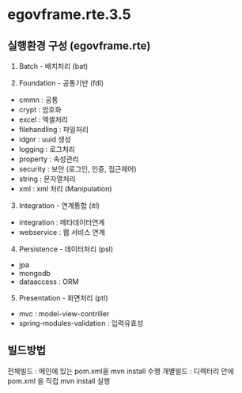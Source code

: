 # egovframe.rte.3.5

## 실행환경 구성 (egovframe.rte)

1. Batch - 배치처리 (bat)

2. Foundation - 공통기반 (fdl)
 - cmmn : 공통
 - crypt : 암호화
 - excel : 엑셀처리
 - filehandling : 파일처리
 - idgnr : uuid 생성
 - logging : 로그처리
 - property : 속성관리
 - security : 보안 (로그인, 인증, 접근제어)
 - string : 문자열처리
 - xml : xml 처리 (Manipulation)
3. Integration - 연계통합 (itl)
 - integration : 메타데이터연계
 - webservice : 웹 서비스 연계
4. Persistence - 데이터처리 (psl)
 - jpa
 - mongodb
 - dataaccess : ORM
5. Presentation - 화면처리 (ptl)
 - mvc : model-view-contriller
 - spring-modules-validation : 입력유효성
 
## 빌드방법
 전체빌드 : 메인에 있는 pom.xml을 mvn install 수행
 개별빌드 : 디렉터리 안에 pom.xml 을 직접 mvn install 실행
